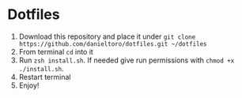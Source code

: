 # Dotfiles

1. Download this repository and place it under `git clone https://github.com/danieltoro/dotfiles.git ~/dotfiles`
2. From terminal `cd` into it
3. Run `zsh install.sh`. If needed give run permissions with `chmod +x ./install.sh`.
4. Restart terminal
5. Enjoy!
